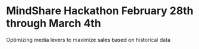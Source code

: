 # MindShare Hackathon February 28th through March 4th

Optimizing media levers to maximize sales based on historical data
